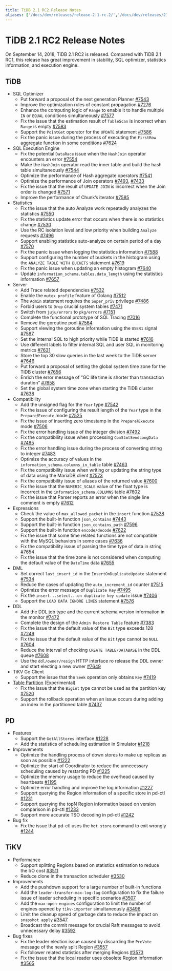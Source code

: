 ```yaml
---
title: TiDB 2.1 RC2 Release Notes
aliases: ['/docs/dev/releases/release-2.1-rc.2/','/docs/dev/releases/21rc2/']
---
```


# TiDB 2.1 RC2 Release Notes

On September 14, 2018, TiDB 2.1 RC2 is released. Compared with TiDB 2.1 RC1, this release has great improvement in stability, SQL optimizer, statistics information, and execution engine.

## TiDB

* SQL Optimizer
    * Put forward a proposal of the next generation Planner [#7543](https://github.com/pingcap/tidb/pull/7543)
    * Improve the optimization rules of constant propagation [#7276](https://github.com/pingcap/tidb/pull/7276)
    * Enhance the computing logic of `Range` to enable it to handle multiple `IN` or `EQUAL` conditions simultaneously [#7577](https://github.com/pingcap/tidb/pull/7577)
    * Fix the issue that the estimation result of `TableScan` is incorrect when `Range` is empty [#7583](https://github.com/pingcap/tidb/pull/7583)
    * Support the `PointGet` operator for the `UPDATE` statement [#7586](https://github.com/pingcap/tidb/pull/7586)
    * Fix the panic issue during the process of executing the `FirstRow` aggregate function in some conditions [#7624](https://github.com/pingcap/tidb/pull/7624)
* SQL Execution Engine
    * Fix the potential `DataRace` issue when the `HashJoin` operator encounters an error [#7554](https://github.com/pingcap/tidb/pull/7554)
    * Make the `HashJoin` operator read the inner table and build the hash table simultaneously [#7544](https://github.com/pingcap/tidb/pull/7544)
    * Optimize the performance of Hash aggregate operators [#7541](https://github.com/pingcap/tidb/pull/7541)
    * Optimize the performance of Join operators [#7493](https://github.com/pingcap/tidb/pull/7493), [#7433](https://github.com/pingcap/tidb/pull/7433)
    * Fix the issue that the result of `UPDATE JOIN` is incorrect when the Join order is changed [#7571](https://github.com/pingcap/tidb/pull/7571)
    * Improve the performance of Chunk’s iterator [#7585](https://github.com/pingcap/tidb/pull/7585)
* Statistics
    * Fix the issue that the auto Analyze work repeatedly analyzes the statistics [#7550](https://github.com/pingcap/tidb/pull/7550)
    * Fix the statistics update error that occurs when there is no statistics change [#7530](https://github.com/pingcap/tidb/pull/7530)
    * Use the RC isolation level and low priority when building `Analyze` requests [#7496](https://github.com/pingcap/tidb/pull/7496)
    * Support enabling statistics auto-analyze on certain period of a day [#7570](https://github.com/pingcap/tidb/pull/7570)
    * Fix the panic issue when logging the statistics information [#7588](https://github.com/pingcap/tidb/pull/7588)
    * Support configuring the number of buckets in the histogram using the `ANALYZE TABLE WITH BUCKETS` statement [#7619](https://github.com/pingcap/tidb/pull/7619)
    * Fix the panic issue when updating an empty histogram [#7640](https://github.com/pingcap/tidb/pull/7640)
    * Update `information_schema.tables.data_length` using the statistics information [#7657](https://github.com/pingcap/tidb/pull/7657)
* Server
    * Add Trace related dependencies [#7532](https://github.com/pingcap/tidb/pull/7532)
    * Enable the `mutex profile` feature of Golang  [#7512](https://github.com/pingcap/tidb/pull/7512)
    * The `Admin` statement requires the `Super_priv` privilege [#7486](https://github.com/pingcap/tidb/pull/7486)
    * Forbid users to `Drop` crucial system tables [#7471](https://github.com/pingcap/tidb/pull/7471)
    * Switch from `juju/errors` to `pkg/errors` [#7151](https://github.com/pingcap/tidb/pull/7151)
    * Complete the functional prototype of SQL Tracing [#7016](https://github.com/pingcap/tidb/pull/7016)
    * Remove the goroutine pool [#7564](https://github.com/pingcap/tidb/pull/7564)
    * Support viewing the goroutine information using the `USER1` signal [#7587](https://github.com/pingcap/tidb/pull/7587)
    * Set the internal SQL to high priority while TiDB is started [#7616](https://github.com/pingcap/tidb/pull/7616)
    * Use different labels to filter internal SQL and user SQL in monitoring metrics [#7631](https://github.com/pingcap/tidb/pull/7631)
    * Store the top 30 slow queries in the last week to the TiDB server [#7646](https://github.com/pingcap/tidb/pull/7646)
    * Put forward a proposal of setting the global system time zone for the TiDB cluster [#7656](https://github.com/pingcap/tidb/pull/7656)
    * Enrich the error message of “GC life time is shorter than transaction duration” [#7658](https://github.com/pingcap/tidb/pull/7658)
    * Set the global system time zone when starting the TiDB cluster [#7638](https://github.com/pingcap/tidb/pull/7638)
* Compatibility
    * Add the unsigned flag for the `Year` type [#7542](https://github.com/pingcap/tidb/pull/7542)
    * Fix the issue of configuring the result length of the `Year` type in the `Prepare`/`Execute` mode [#7525](https://github.com/pingcap/tidb/pull/7525)
    * Fix the issue of inserting zero timestamp in the `Prepare`/`Execute` mode [#7506](https://github.com/pingcap/tidb/pull/7506)
    * Fix the error handling issue of the integer division [#7492](https://github.com/pingcap/tidb/pull/7492)
    * Fix the compatibility issue when processing `ComStmtSendLongData` [#7485](https://github.com/pingcap/tidb/pull/7485)
    * Fix the error handling issue during the process of converting string to integer [#7483](https://github.com/pingcap/tidb/pull/7483)
    * Optimize the accuracy of values in the `information_schema.columns_in_table` table [#7463](https://github.com/pingcap/tidb/pull/7463)
    * Fix the compatibility issue when writing or updating the string type of data using the MariaDB client [#7573](https://github.com/pingcap/tidb/pull/7573)
    * Fix the compatibility issue of aliases of the returned value [#7600](https://github.com/pingcap/tidb/pull/7600)
    * Fix the issue that the `NUMERIC_SCALE` value of the float type is incorrect in the `information_schema.COLUMNS` table [#7602](https://github.com/pingcap/tidb/pull/7602)
    * Fix the issue that Parser reports an error when the single line comment is empty [#7612](https://github.com/pingcap/tidb/pull/7612)
* Expressions
    * Check the value of `max_allowed_packet` in the `insert` function [#7528](https://github.com/pingcap/tidb/pull/7528)
    * Support the built-in function `json_contains`  [#7443](https://github.com/pingcap/tidb/pull/7443)
    * Support the built-in function `json_contains_path` [#7596](https://github.com/pingcap/tidb/pull/7596)
    * Support the built-in function `encode/decode` [#7622](https://github.com/pingcap/tidb/pull/7622)
    * Fix the issue that some time related functions are not compatible with the MySQL behaviors in some cases [#7636](https://github.com/pingcap/tidb/pull/7636)
    * Fix the compatibility issue of parsing the time type of data in string [#7654](https://github.com/pingcap/tidb/pull/7654)
    * Fix the issue that the time zone is not considered when computing the default value of the `DateTime` data [#7655](https://github.com/pingcap/tidb/pull/7655)
* DML
    * Set correct `last_insert_id` in the `InsertOnDuplicateUpdate` statement [#7534](https://github.com/pingcap/tidb/pull/7534)
    * Reduce the cases of updating the `auto_increment_id` counter [#7515](https://github.com/pingcap/tidb/pull/7515)
    * Optimize the error message of `Duplicate Key` [#7495](https://github.com/pingcap/tidb/pull/7495)
    * Fix the `insert...select...on duplicate key update` issue [#7406](https://github.com/pingcap/tidb/pull/7406)
    * Support the `LOAD DATA IGNORE LINES` statement [#7576](https://github.com/pingcap/tidb/pull/7576)
* DDL
    * Add the DDL job type and the current schema version information in the monitor [#7472](https://github.com/pingcap/tidb/pull/7472)
    * Complete the design of the `Admin Restore Table` feature [#7383](https://github.com/pingcap/tidb/pull/7383)
    * Fix the issue that the default value of the `Bit` type exceeds 128 [#7249](https://github.com/pingcap/tidb/pull/7249)
    * Fix the issue that the default value of the `Bit` type cannot be `NULL` [#7604](https://github.com/pingcap/tidb/pull/7604)
    * Reduce the interval of checking `CREATE TABLE/DATABASE` in the DDL queue [#7608](https://github.com/pingcap/tidb/pull/7608)
    * Use the `ddl/owner/resign` HTTP interface ro release the DDL owner and start electing a new owner [#7649](https://github.com/pingcap/tidb/pull/7649)
* TiKV Go Client
    * Support the issue that the `Seek` operation only obtains `Key` [#7419](https://github.com/pingcap/tidb/pull/7419)
* [Table Partition](https://github.com/pingcap/tidb/projects/6) (Experimental)
    * Fix the issue that the `Bigint` type cannot be used as the partition key  [#7520](https://github.com/pingcap/tidb/pull/7520)
    * Support the rollback operation when an issue occurs during adding an index in the partitioned table [#7437](https://github.com/pingcap/tidb/pull/7437)

## PD

* Features
    * Support the `GetAllStores` interface [#1228](https://github.com/pingcap/pd/pull/1228)
    * Add the statistics of scheduling estimation in Simulator [#1218](https://github.com/pingcap/pd/pull/1218)
* Improvements
    * Optimize the handling process of down stores to make up replicas as soon as possible [#1222](https://github.com/pingcap/pd/pull/1222)
    * Optimize the start of Coordinator to reduce the unnecessary scheduling caused by restarting PD [#1225](https://github.com/pingcap/pd/pull/1225)
    * Optimize the memory usage to reduce the overhead caused by heartbeats [#1195](https://github.com/pingcap/pd/pull/1195)
    * Optimize error handling and improve the log information [#1227](https://github.com/pingcap/pd/pull/1227)
    * Support querying the Region information of a specific store in pd-ctl [#1231](https://github.com/pingcap/pd/pull/1231)
    * Support querying the topN Region information based on version comparison in pd-ctl [#1233](https://github.com/pingcap/pd/pull/1233)
    * Support more accurate TSO decoding in pd-ctl [#1242](https://github.com/pingcap/pd/pull/1242)
* Bug fix
    * Fix the issue that pd-ctl uses the `hot store` command to exit wrongly [#1244](https://github.com/pingcap/pd/pull/1244)

## TiKV

* Performance
    * Support splitting Regions based on statistics estimation to reduce the I/O cost [#3511](https://github.com/tikv/tikv/pull/3511)
    * Reduce clone in the transaction scheduler [#3530](https://github.com/tikv/tikv/pull/3530)
* Improvements
    * Add the pushdown support for a large number of built-in functions
    * Add the `leader-transfer-max-log-lag` configuration to fix the failure issue of leader scheduling in specific scenarios [#3507](https://github.com/tikv/tikv/pull/3507)
    * Add the `max-open-engines` configuration to limit the number of engines opened by `tikv-importer` simultaneously [#3496](https://github.com/tikv/tikv/pull/3496)
    * Limit the cleanup speed of garbage data to reduce the impact on `snapshot apply` [#3547](https://github.com/tikv/tikv/pull/3547)
    * Broadcast the commit message for crucial Raft messages to avoid unnecessary delay [#3592](https://github.com/tikv/tikv/pull/3592)
* Bug fixes
    * Fix the leader election issue caused by discarding the `PreVote` message of the newly split Region [#3557](https://github.com/tikv/tikv/pull/3557)
    * Fix follower related statistics after merging Regions [#3573](https://github.com/tikv/tikv/pull/3573)
    * Fix the issue that the local reader uses obsolete Region information [#3565](https://github.com/tikv/tikv/pull/3565)
